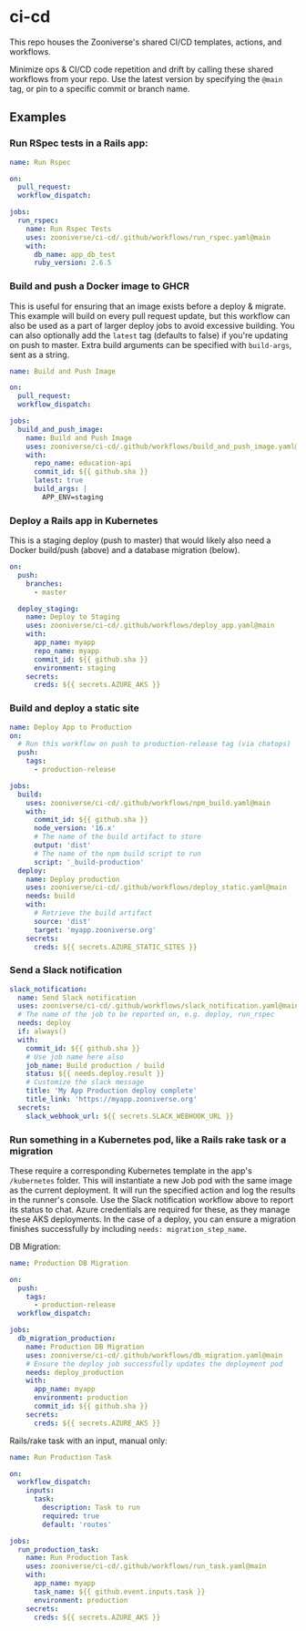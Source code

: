 # ci-cd

This repo houses the Zooniverse's shared CI/CD templates, actions, and workflows.

Minimize ops & CI/CD code repetition and drift by calling these shared workflows from your repo. Use the latest version by specifying the `@main` tag, or pin to a specific commit or branch name.

## Examples

### Run RSpec tests in a Rails app:
```yaml
name: Run Rspec

on:
  pull_request:
  workflow_dispatch:

jobs:
  run_rspec:
    name: Run Rspec Tests
    uses: zooniverse/ci-cd/.github/workflows/run_rspec.yaml@main
    with:
      db_name: app_db_test
      ruby_version: 2.6.5
```

### Build and push a Docker image to GHCR
This is useful for ensuring that an image exists before a deploy & migrate. This example will build on every pull request update, but this workflow can also be used as a part of larger deploy jobs to avoid excessive building. You can also optionally add the `latest` tag (defaults to false) if you're updating on push to master. Extra build arguments can be specified with `build-args`, sent as a string.

```yaml
name: Build and Push Image

on:
  pull_request:
  workflow_dispatch:

jobs:
  build_and_push_image:
    name: Build and Push Image
    uses: zooniverse/ci-cd/.github/workflows/build_and_push_image.yaml@main
    with:
      repo_name: education-api
      commit_id: ${{ github.sha }}
      latest: true
      build_args: |
        APP_ENV=staging
```

### Deploy a Rails app in Kubernetes
This is a staging deploy (push to master) that would likely also need a Docker build/push (above) and a database migration (below).
```yaml
on:
  push:
    branches:
      - master

  deploy_staging:
    name: Deploy to Staging
    uses: zooniverse/ci-cd/.github/workflows/deploy_app.yaml@main
    with:
      app_name: myapp
      repo_name: myapp
      commit_id: ${{ github.sha }}
      environment: staging
    secrets:
      creds: ${{ secrets.AZURE_AKS }}
```

### Build and deploy a static site
```yaml
name: Deploy App to Production
on:
  # Run this workflow on push to production-release tag (via chatops)
  push:
    tags:
      - production-release

jobs:
  build:
    uses: zooniverse/ci-cd/.github/workflows/npm_build.yaml@main
    with:
      commit_id: ${{ github.sha }}
      node_version: '16.x'
      # The name of the build artifact to store
      output: 'dist'
      # The name of the npm build script to run
      script: '_build-production'
  deploy:
    name: Deploy production
    uses: zooniverse/ci-cd/.github/workflows/deploy_static.yaml@main
    needs: build
    with:
      # Retrieve the build artifact
      source: 'dist'
      target: 'myapp.zooniverse.org'
    secrets:
      creds: ${{ secrets.AZURE_STATIC_SITES }}
```

### Send a Slack notification
```yaml
slack_notification:
  name: Send Slack notification
  uses: zooniverse/ci-cd/.github/workflows/slack_notification.yaml@main
  # The name of the job to be reported on, e.g. deploy, run_rspec
  needs: deploy
  if: always()
  with:
    commit_id: ${{ github.sha }}
    # Use job name here also
    job_name: Build production / build
    status: ${{ needs.deploy.result }}
    # Customize the slack message
    title: 'My App Production deploy complete'
    title_link: 'https://myapp.zooniverse.org'
  secrets:
    slack_webhook_url: ${{ secrets.SLACK_WEBHOOK_URL }}
```

### Run something in a Kubernetes pod, like a Rails rake task or a migration

These require a corresponding Kubernetes template in the app's `/kubernetes` folder. This will instantiate a new Job pod with the same image as the current deployment. It will run the specified action and log the results in the runner's console. Use the Slack notification workflow above to report its status to chat. Azure credentials are required for these, as they manage these AKS deployments. In the case of a deploy, you can ensure a migration finishes successfully by including `needs: migration_step_name`.

DB Migration:
```yaml
name: Production DB Migration

on:
  push:
    tags:
      - production-release
  workflow_dispatch:

jobs:
  db_migration_production:
    name: Production DB Migration
    uses: zooniverse/ci-cd/.github/workflows/db_migration.yaml@main
    # Ensure the deploy job successfully updates the deployment pod
    needs: deploy_production
    with:
      app_name: myapp
      environment: production
      commit_id: ${{ github.sha }}
    secrets:
      creds: ${{ secrets.AZURE_AKS }}
```

Rails/rake task with an input, manual only:
```yaml
name: Run Production Task

on:
  workflow_dispatch:
    inputs:
      task:
        description: Task to run
        required: true
        default: 'routes'

jobs:
  run_production_task:
    name: Run Production Task
    uses: zooniverse/ci-cd/.github/workflows/run_task.yaml@main
    with:
      app_name: myapp
      task_name: ${{ github.event.inputs.task }}
      environment: production
    secrets:
      creds: ${{ secrets.AZURE_AKS }}
```
